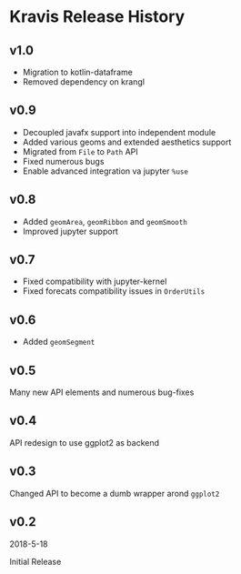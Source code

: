 Kravis Release History
======================

v1.0
----

* Migration to kotlin-dataframe
* Removed dependency on krangl

v0.9
----

* Decoupled javafx support into independent module
* Added various geoms and extended aesthetics support
* Migrated from `File` to `Path` API
* Fixed numerous bugs
* Enable advanced integration va jupyter `%use` 

v0.8
----

* Added `geomArea`, `geomRibbon` and `geomSmooth`
* Improved jupyter support

v0.7
----

* Fixed compatibility with jupyter-kernel
* Fixed forecats compatibility issues in `OrderUtils`

v0.6
----

* Added `geomSegment`

v0.5
----

Many new API elements and numerous bug-fixes

v0.4
----

API redesign to use ggplot2 as backend

v0.3
----

Changed API to become a dumb wrapper arond `ggplot2`

v0.2
----

2018-5-18

Initial Release
